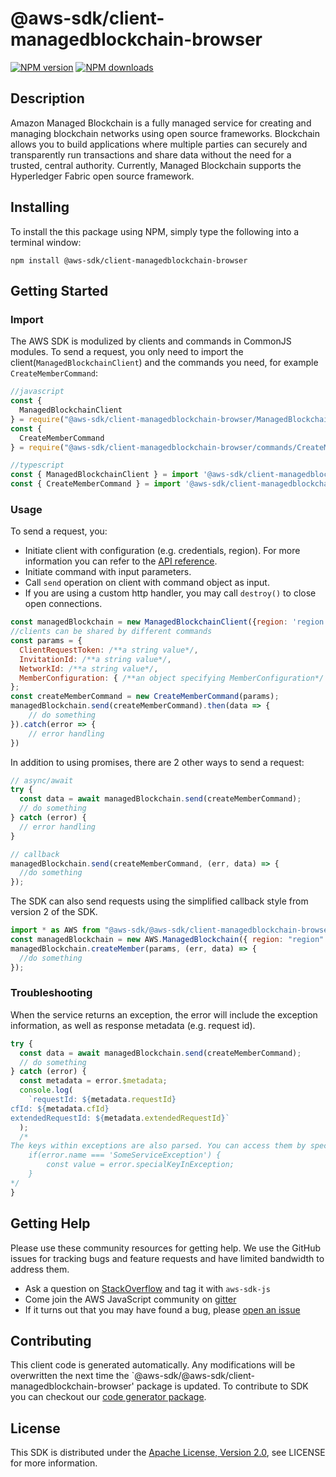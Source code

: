 # @aws-sdk/client-managedblockchain-browser

[![NPM version](https://img.shields.io/npm/v/@aws-sdk/client-managedblockchain-browser/preview.svg)](https://www.npmjs.com/package/@aws-sdk/client-managedblockchain-browser)
[![NPM downloads](https://img.shields.io/npm/dm/@aws-sdk/client-managedblockchain-browser.svg)](https://www.npmjs.com/package/@aws-sdk/client-managedblockchain-browser)

## Description

<p/> <p>Amazon Managed Blockchain is a fully managed service for creating and managing blockchain networks using open source frameworks. Blockchain allows you to build applications where multiple parties can securely and transparently run transactions and share data without the need for a trusted, central authority. Currently, Managed Blockchain supports the Hyperledger Fabric open source framework. </p>

## Installing

To install the this package using NPM, simply type the following into a terminal window:

```
npm install @aws-sdk/client-managedblockchain-browser
```

## Getting Started

### Import

The AWS SDK is modulized by clients and commands in CommonJS modules. To send a request, you only need to import the client(`ManagedBlockchainClient`) and the commands you need, for example `CreateMemberCommand`:

```javascript
//javascript
const {
  ManagedBlockchainClient
} = require("@aws-sdk/client-managedblockchain-browser/ManagedBlockchainClient");
const {
  CreateMemberCommand
} = require("@aws-sdk/client-managedblockchain-browser/commands/CreateMemberCommand");
```

```javascript
//typescript
const { ManagedBlockchainClient } = import '@aws-sdk/client-managedblockchain-browser/ManagedBlockchainClient';
const { CreateMemberCommand } = import '@aws-sdk/client-managedblockchain-browser/commands/CreateMemberCommand';
```

### Usage

To send a request, you:

- Initiate client with configuration (e.g. credentials, region). For more information you can refer to the [API reference][].
- Initiate command with input parameters.
- Call `send` operation on client with command object as input.
- If you are using a custom http handler, you may call `destroy()` to close open connections.

```javascript
const managedBlockchain = new ManagedBlockchainClient({region: 'region'});
//clients can be shared by different commands
const params = {
  ClientRequestToken: /**a string value*/,
  InvitationId: /**a string value*/,
  NetworkId: /**a string value*/,
  MemberConfiguration: { /**an object specifying MemberConfiguration*/ },
};
const createMemberCommand = new CreateMemberCommand(params);
managedBlockchain.send(createMemberCommand).then(data => {
    // do something
}).catch(error => {
    // error handling
})
```

In addition to using promises, there are 2 other ways to send a request:

```javascript
// async/await
try {
  const data = await managedBlockchain.send(createMemberCommand);
  // do something
} catch (error) {
  // error handling
}
```

```javascript
// callback
managedBlockchain.send(createMemberCommand, (err, data) => {
  //do something
});
```

The SDK can also send requests using the simplified callback style from version 2 of the SDK.

```javascript
import * as AWS from "@aws-sdk/@aws-sdk/client-managedblockchain-browser/ManagedBlockchain";
const managedBlockchain = new AWS.ManagedBlockchain({ region: "region" });
managedBlockchain.createMember(params, (err, data) => {
  //do something
});
```

### Troubleshooting

When the service returns an exception, the error will include the exception information, as well as response metadata (e.g. request id).

```javascript
try {
  const data = await managedBlockchain.send(createMemberCommand);
  // do something
} catch (error) {
  const metadata = error.$metadata;
  console.log(
    `requestId: ${metadata.requestId}
cfId: ${metadata.cfId}
extendedRequestId: ${metadata.extendedRequestId}`
  );
  /*
The keys within exceptions are also parsed. You can access them by specifying exception names:
    if(error.name === 'SomeServiceException') {
        const value = error.specialKeyInException;
    }
*/
}
```

## Getting Help

Please use these community resources for getting help. We use the GitHub issues for tracking bugs and feature requests and have limited bandwidth to address them.

- Ask a question on [StackOverflow](https://stackoverflow.com/questions/tagged/aws-sdk-js) and tag it with `aws-sdk-js`
- Come join the AWS JavaScript community on [gitter](https://gitter.im/aws/aws-sdk-js-v3)
- If it turns out that you may have found a bug, please [open an issue](https://github.com/aws/aws-sdk-js-v3/issues)

## Contributing

This client code is generated automatically. Any modifications will be overwritten the next time the `@aws-sdk/@aws-sdk/client-managedblockchain-browser' package is updated. To contribute to SDK you can checkout our [code generator package][].

## License

This SDK is distributed under the
[Apache License, Version 2.0](http://www.apache.org/licenses/LICENSE-2.0),
see LICENSE for more information.

[code generator package]: https://github.com/aws/aws-sdk-js-v3/tree/master/packages/service-types-generator
[api reference]: https://docs.aws.amazon.com/AWSJavaScriptSDK/latest/
